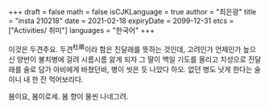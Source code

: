 +++
draft = false
math = false
isCJKLanguage = true
author = "최은광"
title = "insta 210218"
date = 2021-02-18
expiryDate = 2099-12-31
etcs = ["Activities/ 취미"]
languages = "한국어"
+++

이것은 두견주요. 두견<sup>杜鵑</sup>이라 함은 진달래를 뜻하는 것인데, 고려인가 언제인가 높으신 양반이 불치병에 걸려 시름시름 앓게 되자 그 딸이 백일 기도를 올리고 치성으로 진달래를 술로 담가 아비에게 바쳤던바, 병이 씻은 듯 나았다 하오. 없던 병도 낫게 한다는 술이니 내 한 잔 먹어보리다. 

봄이요, 봄이로세. 봄 향이 물씬 나네그려.